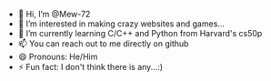 - 👋 Hi, I’m @Mew-72
- 👀 I’m interested in making crazy websites and games...
- 🌱 I’m currently learning C/C++ and Python from Harvard's cs50p
- 📫 You can reach out to me directly on github
- 😄 Pronouns: He/Him
- ⚡ Fun fact: I don't think there is any...:)

<!---
Mew-72/Mew-72 is a ✨ special ✨ repository because its `README.md` (this file) appears on your GitHub profile.
You can click the Preview link to take a look at your changes.
--->
